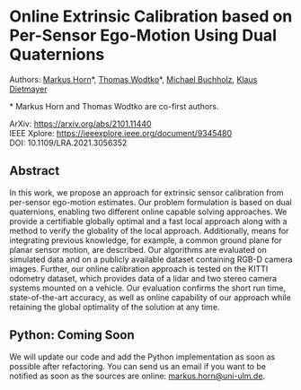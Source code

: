 # Online Extrinsic Calibration based on Per-Sensor Ego-Motion Using Dual Quaternions

Authors: [Markus Horn](mailto:markus.horn@uni-ulm.de)\*, [Thomas Wodtko](mailto:thomas.wodtko@uni-ulm.de)\*, [Michael Buchholz](mailto:michael.buchholz@uni-ulm.de), [Klaus Dietmayer](mailto:klaus.dietmayer@uni-ulm.de)

\* Markus Horn and Thomas Wodtko are co-first authors.

ArXiv: https://arxiv.org/abs/2101.11440 \
IEEE Xplore: https://ieeexplore.ieee.org/document/9345480 \
DOI: 10.1109/LRA.2021.3056352


## Abstract

In this work, we propose an approach for extrinsic sensor calibration from per-sensor ego-motion estimates.
Our problem formulation is based on dual quaternions, enabling two different online capable solving approaches.
We provide a certifiable globally optimal and a fast local approach along with a method to verify the globality of the local approach.
Additionally, means for integrating previous knowledge, for example, a common ground plane for planar sensor motion, are described.
Our algorithms are evaluated on simulated data and on a publicly available dataset containing RGB-D camera images.
Further, our online calibration approach is tested on the KITTI odometry dataset, which provides data of a lidar and two stereo camera systems mounted on a vehicle.
Our evaluation confirms the short run time, state-of-the-art accuracy, as well as online capability of our approach while retaining the global optimality of the solution at any time.


## Python: Coming Soon

We will update our code and add the Python implementation as soon as possible after refactoring.
You can send us an email if you want to be notified as soon as the sources are online: [markus.horn@uni-ulm.de](mailto:markus.horn@uni-ulm.de).
